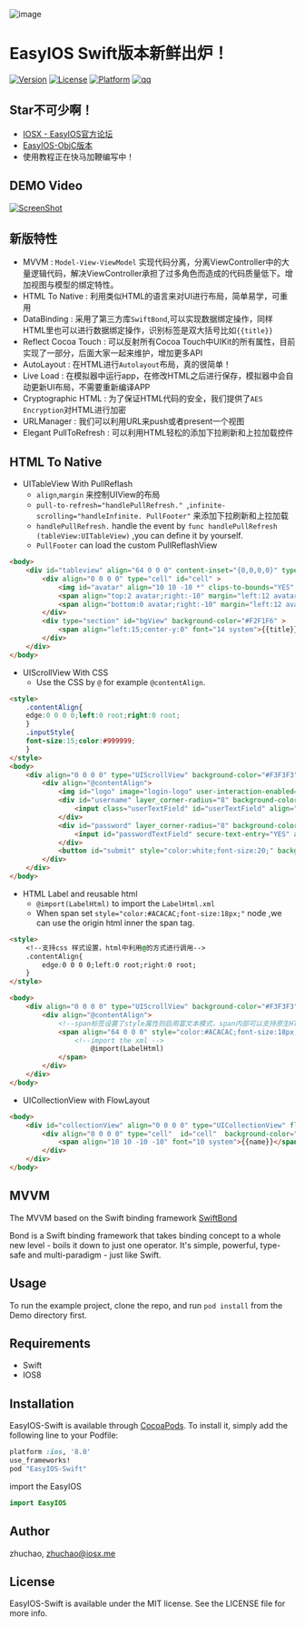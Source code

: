 
![image](https://raw.githubusercontent.com/zhuchaowe/EasyIOS/gh-pages/images/logo.png)

EasyIOS Swift版本新鲜出炉！ 
=======

[![Version](https://img.shields.io/cocoapods/v/EasyIOS-Swift.svg?style=flat)](http://cocoapods.org/pods/EasyIOS-Swift)
[![License](https://img.shields.io/cocoapods/l/EasyIOS-Swift.svg?style=flat)](http://cocoapods.org/pods/EasyIOS-Swift)
[![Platform](https://img.shields.io/cocoapods/p/EasyIOS-Swift.svg?style=flat)](http://cocoapods.org/pods/EasyIOS-Swift)
[![qq](http://img.shields.io/badge/QQ%E7%BE%A4-340906744-green.svg)](http://shang.qq.com/wpa/qunwpa?idkey=562d002e275a8199081313b00580fb7111a4faf694216a239064d29f5238bc91)

## Star不可少啊！

* [IOSX - EasyIOS官方论坛](http://www.iosx.me)
* [EasyIOS-ObjC版本](https://github.com/EasyIOS/EasyIOS)
* 使用教程正在快马加鞭编写中！

## DEMO Video
[![ScreenShot](http://g3.tdimg.com/0d239f40817111df0dfe941cbc6f9d5e/b0_2.jpg)](http://www.tudou.com/v/aWwPwUhdt5E/&rpid=6059352&resourceId=6059352_04_05_99/v.swf)

## 新版特性

* MVVM : `Model-View-ViewModel` 实现代码分离，分离ViewController中的大量逻辑代码，解决ViewController承担了过多角色而造成的代码质量低下。增加视图与模型的绑定特性。 
* HTML To Native : 利用类似HTML的语言来对UI进行布局，简单易学，可重用
* DataBinding : 采用了第三方库`SwiftBond`,可以实现数据绑定操作，同样HTML里也可以进行数据绑定操作，识别标签是双大括号比如`{{title}}`
* Reflect Cocoa Touch : 可以反射所有Cocoa Touch中UIKit的所有属性，目前实现了一部分，后面大家一起来维护，增加更多API
* AutoLayout : 在HTML进行`Autolayout`布局，真的很简单！
* Live Load : 在模拟器中运行app，在修改HTML之后进行保存，模拟器中会自动更新UI布局，不需要重新编译APP
* Cryptographic HTML : 为了保证HTML代码的安全，我们提供了`AES Encryption`对HTML进行加密
* URLManager : 我们可以利用URL来push或者present一个视图
* Elegant PullToRefresh : 可以利用HTML轻松的添加下拉刷新和上拉加载控件

## HTML To Native

* UITableView With PullReflash
    * `align`,`margin` 来控制UIView的布局
    * `pull-to-refresh="handlePullRefresh." `,`infinite-scrolling="handleInfinite. PullFooter"` 来添加下拉刷新和上拉加载
    * `handlePullRefresh.` handle the event by `func handlePullRefresh (tableView:UITableView)` ,you can define it by yourself.
    * `PullFooter` can load the custom PullReflashView 

```HTML
<body>
    <div id="tableview" align="64 0 0 0" content-inset="{0,0,0,0}" type="UITableView"  estimated-row-height="100"  separator-style="None" pull-to-refresh="handlePullRefresh." infinite-scrolling="handleInfinite. PullFooter">
        <div align="0 0 0 0" type="cell" id="cell" >
            <img id="avatar" align="10 10 -10 *" clips-to-bounds="YES" width="45" height="45" layer_corner-radius="5" src="{{srcUrl}}" />
            <span align="top:2 avatar;right:-10" margin="left:12 avatar"  font="15 system" id="title">{{title}}</span>
            <span align="bottom:0 avatar;right:-10" margin="left:12 avatar" font="13 system" text-color="#ACACAC" id="subTitle" style="color:#ACACAC;" link-style="color:green;" >{{subTitle}}</span>
        </div>
        <div type="section" id="bgView" background-color="#F2F1F6" >
            <span align="left:15;center-y:0" font="14 system">{{title}}</span>
        </div>
    </div>
</body>
```

* UIScrollView With CSS
    * Use the CSS by `@` for example `@contentAlign`.
   
```HTML
<style>
    .contentAlign{
    edge:0 0 0 0;left:0 root;right:0 root;
    }
    .inputStyle{
    font-size:15;color:#999999;
    }
</style>
<body>
    <div align="0 0 0 0" type="UIScrollView" background-color="#F3F3F3">
        <div align="@contentAlign">
            <img id="logo" image="login-logo" user-interaction-enabled="YES" present="demo://login" align="center-x:0;top:110;"/>
            <div id="username" layer_corner-radius="8" background-color="white" align="* 15 * -15" margin="top:30 logo" height="45">
                <input class="userTextField" id="userTextField" align="edge:10 10 -10 -10;" placeholder-style="@inputStyle" keyboard-type="EmailAddress" style="@inputStyle" placeholder="上面的logo可以被点击"/>
            </div>
            <div id="password" layer_corner-radius="8" background-color="white" align="* 15 * -15" margin="top:13 username" height="45">
                <input id="passwordTextField" secure-text-entry="YES" align="10 10 -10 -10" placeholder="密码" placeholder-style="@inputStyle" style="@inputStyle" />
            </div>
            <button id="submit" style="color:white;font-size:20;" background-color="#3FBCFB" align="* 15 -10 -15" margin="top:25 password" height="45" layer_corner-radius="8" onEvent="touch-up-inside:login">登陆</button>
        </div>
    </div>
</body>
```

* HTML Label and reusable html
    * `@import(LabelHtml)` to import the `LabelHtml.xml` 
    *  When span set `style="color:#ACACAC;font-size:18px;"` node ,we can use the origin html inner the span tag.
```HTML
<style>
    <!--支持css 样式设置，html中利用@的方式进行调用-->
    .contentAlign{
        edge:0 0 0 0;left:0 root;right:0 root;
    }
</style>

<body>
    <div align="0 0 0 0" type="UIScrollView" background-color="#F3F3F3">
        <div align="@contentAlign">
            <!--span标签设置了style属性则启用富文本模式，span内部可以支持原生HTML的所有属性，具体请看LabelHtml.xml文件-->
            <span align="64 0 0 0" style="color:#ACACAC;font-size:18px;" link-style="color:green;" number-of-lines="0">
                <!--import the xml -->
                    @import(LabelHtml)
            </span>
        </div>
    </div>
</body>
```


* UICollectionView with FlowLayout

```HTML
<body>
    <div id="collectionView" align="0 0 0 0" type="UICollectionView" flow-layout="scroll-direction:Vertical;item-size:{300,50};section-inset:{3,3,0,3};minimum-interitem-spacing:3;minimum-line-spacing:3" content-inset="{64,0,0,0}" background-color="white" pull-to-refresh="handlePullRefresh." infinite-scrolling="handleInfinite.">
        <div align="0 0 0 0" type="cell"  id="cell"  background-color="red">
            <span align="10 10 -10 -10" font="10 system">{{name}}</span>
        </div>
    </div>
</body>
```


## MVVM

The MVVM based on the Swift binding framework [SwiftBond](https://github.com/SwiftBond/Bond)

Bond is a Swift binding framework that takes binding concept to a whole new level - boils it down to just one operator. It's simple, powerful, type-safe and multi-paradigm - just like Swift.


## Usage

To run the example project, clone the repo, and run `pod install` from the Demo directory first.

## Requirements

* Swift
* IOS8

## Installation

EasyIOS-Swift is available through [CocoaPods](http://cocoapods.org). To install
it, simply add the following line to your Podfile:

```ruby
platform :ios, '8.0'
use_frameworks!
pod "EasyIOS-Swift"
```

import the EasyIOS

```swift
import EasyIOS
```
## Author

zhuchao, zhuchao@iosx.me

## License

EasyIOS-Swift is available under the MIT license. See the LICENSE file for more info.
